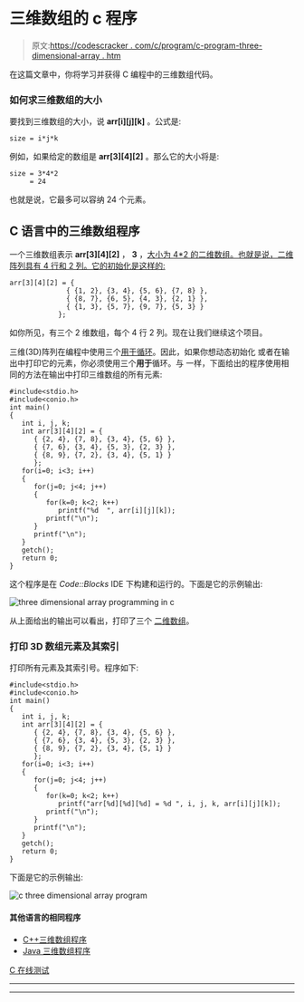 # 三维数组的 c 程序

> 原文:[https://codescracker . com/c/program/c-program-three-dimensional-array . htm](https://codescracker.com/c/program/c-program-three-dimensional-array.htm)

在这篇文章中，你将学习并获得 C 编程中的三维数组代码。

### 如何求三维数组的大小

要找到三维数组的大小，说 **arr[i][j][k]** 。公式是:

```
size = i*j*k
```

例如，如果给定的数组是 **arr[3][4][2]** 。那么它的大小将是:

```
size = 3*4*2
     = 24
```

也就是说，它最多可以容纳 24 个元素。

## C 语言中的三维数组程序

一个三维数组表示 **arr[3][4][2]** ， **3** ，<u>大小为 <u>4*2</u> 的二维数组。也就是说，二维阵列具有 4 行和 2 列。它的初始化是这样的:</u>

```
arr[3][4][2] = { 
              { {1, 2}, {3, 4}, {5, 6}, {7, 8} },
              { {8, 7}, {6, 5}, {4, 3}, {2, 1} },
              { {1, 3}, {5, 7}, {9, 7}, {5, 3} }
            };
```

如你所见，有三个 2 维数组，每个 4 行 2 列。现在让我们继续这个项目。

三维(3D)阵列在编程中使用三个[用于循环](/c/c-for-loop.htm)。因此，如果你想动态初始化 或者在输出中打印它的元素，你必须使用三个**用于**循环。与 一样，下面给出的程序使用相同的方法在输出中打印三维数组的所有元素:

```
#include<stdio.h>
#include<conio.h>
int main()
{
   int i, j, k;
   int arr[3][4][2] = {
      { {2, 4}, {7, 8}, {3, 4}, {5, 6} },
      { {7, 6}, {3, 4}, {5, 3}, {2, 3} },
      { {8, 9}, {7, 2}, {3, 4}, {5, 1} }
      };
   for(i=0; i<3; i++)
   {
      for(j=0; j<4; j++)
      {
         for(k=0; k<2; k++)
            printf("%d  ", arr[i][j][k]);
         printf("\n");
      }
      printf("\n");
   }
   getch();
   return 0;
}
```

这个程序是在 *Code::Blocks* IDE 下构建和运行的。下面是它的示例输出:

![three dimensional array programming in c](../Images/d677e446ced8a7a68378f3eefb6ccc49.png)

从上面给出的输出可以看出，打印了三个 <u>二维数组</u>。

### 打印 3D 数组元素及其索引

打印所有元素及其索引号。程序如下:

```
#include<stdio.h>
#include<conio.h>
int main()
{
   int i, j, k;
   int arr[3][4][2] = {
      { {2, 4}, {7, 8}, {3, 4}, {5, 6} },
      { {7, 6}, {3, 4}, {5, 3}, {2, 3} },
      { {8, 9}, {7, 2}, {3, 4}, {5, 1} }
      };
   for(i=0; i<3; i++)
   {
      for(j=0; j<4; j++)
      {
         for(k=0; k<2; k++)
            printf("arr[%d][%d][%d] = %d ", i, j, k, arr[i][j][k]);
         printf("\n");
      }
      printf("\n");
   }
   getch();
   return 0;
}
```

下面是它的示例输出:

![c three dimensional array program](../Images/5054b11c71e703f0bc1d2dd2ad8fc849.png)

#### 其他语言的相同程序

*   [C++三维数组程序](/cpp/program/cpp-program-three-dimensional-array.htm)
*   [Java 三维数组程序](/java/program/java-program-three-dimensional-array.htm)

[C 在线测试](/exam/showtest.php?subid=2)

* * *

* * *
